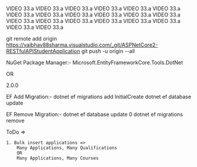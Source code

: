 VIDEO 33.a
VIDEO 33.a
VIDEO 33.a
VIDEO 33.a
VIDEO 33.a
VIDEO 33.a
VIDEO 33.a
VIDEO 33.a
VIDEO 33.a
VIDEO 33.a
VIDEO 33.a
VIDEO 33.a
VIDEO 33.a
VIDEO 33.a
VIDEO 33.a
VIDEO 33.a
VIDEO 33.a
VIDEO 33.a
VIDEO 33.a
VIDEO 33.a


git remote add origin https://vaibhav88sharma.visualstudio.com/_git/ASPNetCore2-RESTfulAPIStudentApplication
git push -u origin --all



NuGet Package Manager:-
Microsoft.EntityFrameworkCore.Tools.DotNet

OR

  <ItemGroup>
    <PackageReference Include="Microsoft.AspNetCore.All" Version="2.0.5" />
    <DotNetCliToolReference Include="Microsoft.EntityFrameworkCore.Tools.DotNet">
      <Version>2.0.0</Version>
    </DotNetCliToolReference>
  </ItemGroup>


EF Add Migration:-
        dotnet ef migrations add InitialCreate
        dotnet ef database update
        
EF Remove Migration:-
        dotnet ef database update 0
        dotnet ef migrations remove


ToDo =>

	1. Bulk insert applications =>
		Many Applications, Many Qualifications 
		OR
		Many Applications, Many Courses